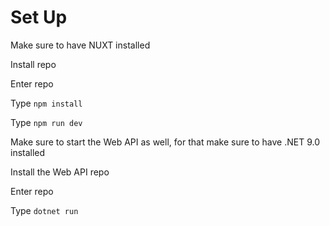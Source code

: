 # Set Up
Make sure to have NUXT installed

Install repo

Enter repo

Type `npm install`

Type `npm run dev`

Make sure to start the Web API as well, for that make sure to have .NET 9.0 installed

Install the Web API repo

Enter repo

Type `dotnet run`